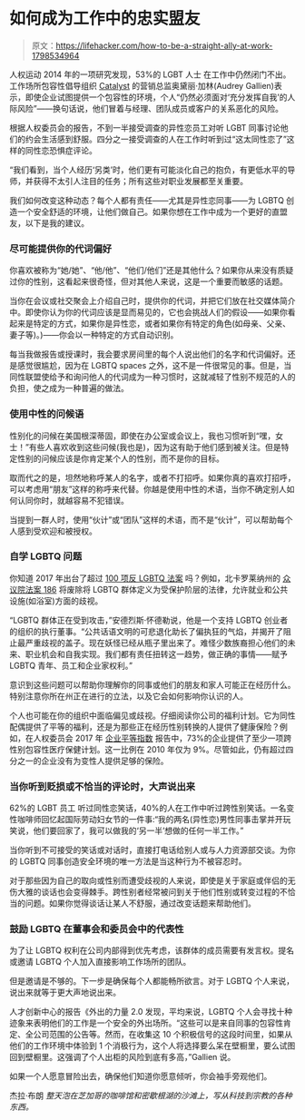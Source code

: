 # 如何成为工作中的忠实盟友

> 原文：<https://lifehacker.com/how-to-be-a-straight-ally-at-work-1798534964>

人权运动 2014 年的一项研究发现，53%的 LGBT 人士 在工作中仍然闭门不出。工作场所包容性倡导组织 [Catalyst](http://www.catalyst.org/) 的营销总监奥黛丽·加林(Audrey Gallien)表示，即使企业试图提供一个包容性的环境，个人“仍然必须面对‘充分发挥自我’的人际风险”——换句话说，他们冒着与经理、团队成员或客户的关系恶化的风险。



根据人权委员会的报告，不到一半接受调查的异性恋员工对听 LGBT 同事讨论他们的约会生活感到舒服。四分之一接受调查的人在工作时听到过“这太同性恋了”这样的同性恋恐惧症评论。

“我们看到，当个人经历‘另类’时，他们更有可能淡化自己的抱负，有更低水平的导师，并获得不太引人注目的任务；所有这些对职业发展都至关重要。

我们如何改变这种动态？每个人都有责任——尤其是异性恋同事——为 LGBTQ 创造一个安全舒适的环境，让他们做自己。如果你想在工作中成为一个更好的直盟友，以下是我的建议。

### 尽可能提供你的代词偏好

你喜欢被称为“她/她”、“他/他”、“他们/他们”还是其他什么？如果你从来没有质疑过你的性别，这看起来很奇怪，但对其他人来说，这是一个重要而敏感的话题。

当你在会议或社交聚会上介绍自己时，提供你的代词，并把它们放在社交媒体简介中。即使你认为你的代词应该是显而易见的，它也会挑战人们的假设——如果你看起来是特定的方式，如果你是异性恋，或者如果你有特定的角色(如母亲、父亲、妻子等)。)——你会以一种特定的方式自动识别。

每当我做报告或授课时，我会要求房间里的每个人说出他们的名字和代词偏好。还是感觉很尴尬，因为在 LGBTQ spaces 之外，这不是一件很常见的事。但是，当同性联盟使给予和询问他人的代词成为一种习惯时，这就减轻了性别不规范的人的负担，使之成为一种普遍的做法。

### 使用中性的问候语

性别化的问候在美国根深蒂固，即使在办公室或会议上，我也习惯听到“嘿，女士！”有些人喜欢收到这些问候(我也是)，因为这有助于他们感到被关注。但是特定性别的问候应该是你肯定某个人的性别，而不是你的目标。

取而代之的是，坦然地称呼某人的名字，或者不打招呼。如果你真的喜欢打招呼，可以考虑用“朋友”这样的称呼来代替。你越是使用中性的术语，当你不确定别人如何认同你时，就越容易不犯错误。

当提到一群人时，使用“伙计”或“团队”这样的术语，而不是“伙计”，可以帮助每个人感到受欢迎和被授权。

### 自学 LGBTQ 问题

你知道 2017 年出台了超过 [100 项反 LGBTQ 法案](http://www.hrc.org/blog/100-anti-lgbtq-bills-introduced-in-2017) 吗？例如，北卡罗莱纳州的 [众议院法案 186](http://www.ncleg.net/gascripts/BillLookUp/BillLookUp.pl?Session=2017&BillID=H186) 将废除将 LGBTQ 群体定义为受保护阶层的法律，允许就业和公共设施(如浴室)方面的歧视。

“LGBTQ 群体正在受到攻击，”安德烈斯·怀德勒说，他是一个支持 LGBTQ 创业者的组织的执行董事。“公共话语文明的可悲退化助长了偏执狂的气焰，并揭开了阻止最严重歧视的盖子。现在妖怪已经从瓶子里出来了。难怪少数族裔担心他们的未来、职业机会和自我实现。我们都有责任扭转这一趋势，做正确的事情——赋予 LGBTQ 青年、员工和企业家权利。”

意识到这些问题可以帮助你理解你的同事或他们的朋友和家人可能正在经历什么。特别注意你所在州正在进行的立法，以及它会如何影响你认识的人。

个人也可能在你的组织中面临偏见或歧视。仔细阅读你公司的福利计划。它为同性配偶提供了平等的福利，还是为那些正在经历性别转换的人提供了健康保险？例如，在人权委员会 2017 年 [企业平等指数](http://www.hrc.org/campaigns/corporate-equality-index) 报告中，73%的企业提供了至少一项跨性别包容性医疗保健计划。这一比例在 2010 年仅为 9%。尽管如此，仍有超过四分之一的企业没有为变性人提供足够的保险。

### 当你听到贬损或不恰当的评论时，大声说出来

62%的 LGBT 员工 听过同性恋笑话，40%的人在工作中听过跨性别笑话。一名变性咖啡师回忆起国际劳动妇女节的一件事:“我的两名(异性恋)男性同事击掌并开玩笑说，他们要回家了，我可以做我的‘另一半’想做的任何一半工作。”

当你听到不可接受的笑话或对话时，直接打电话给别人或与人力资源部交谈。为你的 LGBTQ 同事创造安全环境的唯一方法是当这种行为不被容忍时。

对于那些因为自己的取向或性别而遭受歧视的人来说，即使是关于家庭或伴侣的无伤大雅的谈话也会变得棘手。跨性别者经常被问到关于他们性别或转变过程的不恰当的问题。如果你觉得谈话让某人不舒服，通过改变话题来帮助他们。

### 鼓励 LGBTQ 在董事会和委员会中的代表性

为了让 LGBTQ 权利在公司内部得到优先考虑，该群体的成员需要有发言权。提名或邀请 LGBTQ 个人加入直接影响工作场所的团队。

但是邀请是不够的。下一步是确保每个人都能畅所欲言。对于 LGBTQ 个人来说，说出来就等于更大声地说出来。

人才创新中心的报告《外出的力量 2.0 发现，平均来说，LGBTQ 个人会寻找十种迹象来表明他们的工作是一个安全的外出场所。“这些可以是来自同事的包容性肯定、全公司范围的公告等。然而，在收集这 10 个积极信号的这段时间里，如果从他们的工作环境中体验到 1 个消极行为，这个人将选择要么呆在壁橱里，要么试图回到壁橱里。这强调了个人出柜的风险到底有多高，”Gallien 说。

如果一个人愿意冒险出去，确保他们知道你愿意倾听，你会袖手旁观他们。

杰拉·布朗 *整天泡在芝加哥的咖啡馆和密歇根湖的沙滩上，写从科技到宗教的各种东西。*